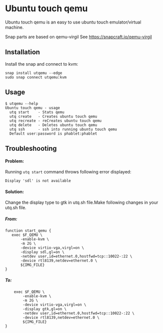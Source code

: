 # Ubuntu touch qemu

Ubuntu touch qemu is an easy to use ubuntu touch emulator/virtual machine.

Snap parts are based on qemu-virgil 
See https://snapcraft.io/qemu-virgil

## Installation
Install the snap and connect to kvm:
```
snap install utqemu --edge
sudo snap connect utqemu:kvm
```

## Usage
```
$ utqemu --help
Ubuntu touch qemu - usage
  utq start    - Stats qemu
  utq create   - Creates ubuntu touch qemu
  utq recreate - reCreates ubuntu touch qemu
  utq delete   - Deletes ubuntu touch qemu
  utq ssh      - ssh into running ubuntu touch qemu
  Default user:password is phablet:phablet
```

## Troubleshooting
#### Problem:
Running ``` utq start ``` command throws following error displayed:
 ``` 
 Display 'sdl' is not available 
 ```
#### Solution: 
Change the display type to gtk in utq.sh file.Make following changes in your utq.sh file.

##### From: 
 ```
 function start_qemu {
    exec $F_QEMU \
        -enable-kvm \
        -m 2G \
        -device virtio-vga,virgl=on \
        -display sdl,gl=on \
        -netdev user,id=ethernet.0,hostfwd=tcp::10022-:22 \
        -device rtl8139,netdev=ethernet.0 \
        ${IMG_FILE}
}
```
##### To:
``` function start_qemu {
    exec $F_QEMU \
        -enable-kvm \
        -m 2G \
        -device virtio-vga,virgl=on \
        -display gtk,gl=on \
        -netdev user,id=ethernet.0,hostfwd=tcp::10022-:22 \
        -device rtl8139,netdev=ethernet.0 \
        ${IMG_FILE}
}
```


